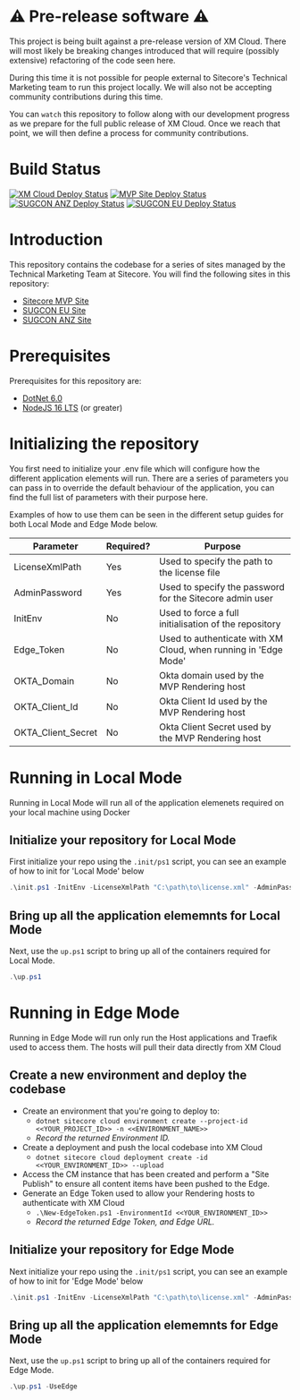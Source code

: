#  ⚠️ Pre-release software ⚠️
This project is being built against a pre-release version of XM Cloud. There will most likely be breaking changes introduced that will require (possibly extensive) refactoring of the code seen here. 

During this time it is not possible for people external to Sitecore's Technical Marketing team to run this project locally. We will also not be accepting community contributions during this time.

You can `watch` this repository to follow along with our development progress as we prepare for the full public release of XM Cloud. Once we reach that point, we will then define a process for community contributions.

# Build Status

[![XM Cloud Deploy Status](https://github.com/Sitecore/XM-Cloud-Introduction/actions/workflows/deploy_XM_Cloud.yml/badge.svg?branch=main)](https://github.com/Sitecore/XM-Cloud-Introduction/actions/workflows/deploy_XM_Cloud.yml)
[![MVP Site Deploy Status](https://github.com/Sitecore/XM-Cloud-Introduction/actions/workflows/deploy_MVP.yml/badge.svg?branch=main)](https://github.com/Sitecore/XM-Cloud-Introduction/actions/workflows/deploy_MVP.yml)
[![SUGCON ANZ Deploy Status](https://github.com/Sitecore/XM-Cloud-Introduction/actions/workflows/deploy_SUGCON_ANZ.yml/badge.svg?branch=main)](https://github.com/Sitecore/XM-Cloud-Introduction/actions/workflows/deploy_SUGCON_ANZ.yml)
[![SUGCON EU Deploy Status](https://github.com/Sitecore/XM-Cloud-Introduction/actions/workflows/deploy_SUGCON_EU.yml/badge.svg?branch=main)](https://github.com/Sitecore/XM-Cloud-Introduction/actions/workflows/deploy_SUGCON_EU.yml)

# Introduction

This repository contains the codebase for a series of sites managed by the Technical Marketing Team at Sitecore. You will find the following sites in this repository:
- [Sitecore MVP Site](https://mvp.sitecore.com)
- [SUGCON EU Site](https://europe.sugcon.events)
- [SUGCON ANZ Site](https://anz.sugcon.events)

# Prerequisites

Prerequisites for this repository are:
- [DotNet 6.0](https://dotnet.microsoft.com/en-us/download)
- [NodeJS 16 LTS](https://nodejs.org/en/download/) (or greater)

# Initializing the repository
You first need to initialize your .env file which will configure how the different application elements will run. There are a series of parameters you can pass in to override the default behaviour of the application, you can find the full list of parameters with their purpose here.

Examples of how to use them can be seen in the different setup guides for both Local Mode and Edge Mode below.

| Parameter          | Required? | Purpose                                                                                                      |
|--------------------|-----------|--------------------------------------------------------------------------------------------------------------|
| LicenseXmlPath     | Yes       | Used to specify the path to the license file                                                                 |
| AdminPassword      | Yes       | Used to specify the password for the Sitecore admin user                                                     |
| InitEnv            | No        | Used to force a full initialisation of the repository                                                        |
| Edge_Token         | No        | Used to authenticate with XM Cloud, when running in 'Edge Mode'                                              |
| OKTA_Domain        | No        | Okta domain used by the MVP Rendering host                                                                   |
| OKTA_Client_Id     | No        | Okta Client Id used by the MVP Rendering host                                                                |
| OKTA_Client_Secret | No        | Okta Client Secret used by the MVP Rendering host                                                            |

# Running in Local Mode

Running in Local Mode will run all of the application elemenets required on your local machine using Docker

## Initialize your repository for Local Mode

First initialize your repo using the `.init/ps1` script, you can see an example of how to init for 'Local Mode' below

```ps1
.\init.ps1 -InitEnv -LicenseXmlPath "C:\path\to\license.xml" -AdminPassword "DesiredAdminPassword"
```

## Bring up all the application elememnts for Local Mode

Next, use the `up.ps1` script to bring up all of the containers required for Local Mode.

```ps1
.\up.ps1
```

# Running in Edge Mode

Running in Edge Mode will run only run the Host applications and Traefik used to access them. The hosts will pull their data directly from XM Cloud

## Create a new environment and deploy the codebase

- Create an environment that you're going to deploy to:
  - `dotnet sitecore cloud environment create --project-id <<YOUR_PROJECT_ID>> -n <<ENVIRONMENT_NAME>>`
  - _Record the returned Environment ID._
- Create a deployment and push the local codebase into XM Cloud
  - `dotnet sitecore cloud deployment create -id <<YOUR_ENVIRONMENT_ID>> --upload`
- Access the CM instance that has been created and perform a "Site Publish" to ensure all content items have been pushed to the Edge.
- Generate an Edge Token used to allow your Rendering hosts to authenticate with XM Cloud
  - `.\New-EdgeToken.ps1 -EnvironmentId <<YOUR_ENVIRONMENT_ID>>`
  - _Record the returned Edge Token, and Edge URL._

## Initialize your repository for Edge Mode

Next initialize your repo using the `.init/ps1` script, you can see an example of how to init for 'Edge Mode' below

```ps1
.\init.ps1 -InitEnv -LicenseXmlPath "C:\path\to\license.xml" -AdminPassword "DesiredAdminPassword" -Edge_Token "<<Edge_Token>>"
```

## Bring up all the application elememnts for Edge Mode

Next, use the `up.ps1` script to bring up all of the containers required for Edge Mode.

```ps1
.\up.ps1 -UseEdge
```